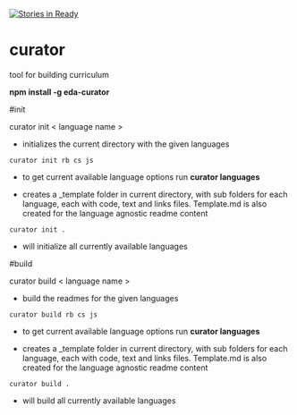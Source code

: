 [![Stories in Ready](https://badge.waffle.io/enspiral-dev-academy/curator.png?label=ready&title=Ready)](https://waffle.io/enspiral-dev-academy/curator)
# curator
tool for building curriculum

**npm install -g eda-curator**

#init

curator init < language name >

- initializes the current directory with the given languages

```
curator init rb cs js
```

- to get current available language options run **curator languages**

- creates a _template folder in current directory, with sub folders for each language, each with code, text and links files. Template.md is also created for the language agnostic readme content

```
curator init .
```

- will initialize all currently available languages



#build

curator build < language name >

- build the readmes for the given languages

```
curator build rb cs js
```

- to get current available language options run **curator languages**

- creates a _template folder in current directory, with sub folders for each language, each with code, text and links files. Template.md is also created for the language agnostic readme content

```
curator build .
```

- will build all currently available languages
